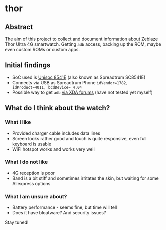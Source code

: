 # thor

## Abstract
The aim of this project to collect and document information about Zeblaze Thor Ultra 4G smartwatch. Getting `adb` access, backing up the ROM, maybe even custom ROMs or custom apps.

## Initial findings
- SoC used is [Unisoc 8541E](https://www.unisoc.com/en_us/home/con545-8541E-1) (also known as Spreadtrum SC8541E)
- Connects via USB as Spreadtrum Phone `idVendor=1782, idProduct=4011, bcdDevice= 4.04` 
- Possible way to get `adb` [via XDA forums](https://xdaforums.com/t/generic-sl8541e-sc8541e-information-about-generic-chinese-smartwatches-with-the-spreadtrum-unisoc-soc.4654255/post-89358195) (have not tested yet myself)

## What do I think about the watch?
### What I like
- Provided charger cable includes data lines
- Screen looks rather good and touch is quite responsive, even full keyboard is usable
- WiFi hotspot works and works very well

### What I do not like
- 4G reception is poor
- Band is a bit stiff and sometimes irritates the skin, but waiting for some Aliexpress options

### What I am unsure about?
- Battery performance - seems fine, but time will tell
- Does it have bloatware? And security issues?
  

Stay tuned!

